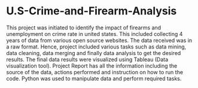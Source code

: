 # U.S-Crime-and-Firearm-Analysis
This project was initiated to identify the impact of firearms and unemployment on crime rate in united states. This included collecting 4 years of data from various open source websites. The data received was in a raw format. Hence, project included various tasks such as data mining, data cleaning, data merging and finally data analysis to get the desired results. 
The final data results were visualized using Tableau (Data visualization tool). Project Report has all the information including the source of the data, actions performed and instruction on how to run the code. Python was used to manipulate data and perform required tasks.
